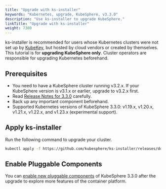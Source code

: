 ```yaml
---
title: "Upgrade with ks-installer"
keywords: "Kubernetes, upgrade, KubeSphere, v3.3.0"
description: "Use ks-installer to upgrade KubeSphere."
linkTitle: "Upgrade with ks-installer"
weight: 7300
---
```


ks-installer is recommended for users whose Kubernetes clusters were not set up by [KubeKey](../../installing-on-linux/introduction/kubekey/), but hosted by cloud vendors or created by themselves. This tutorial is for **upgrading KubeSphere only**. Cluster operators are responsible for upgrading Kubernetes beforehand.

## Prerequisites

- You need to have a KubeSphere cluster running v3.2.x. If your KubeSphere version is v3.1.x or earlier, upgrade to v3.2.x first.
- Read [Release Notes for 3.3.0](../../../v3.3/release/release-v330/) carefully.
- Back up any important component beforehand.
- Supported Kubernetes versions of KubeSphere 3.3.0: v1.19.x, v1.20.x, v1.21.x, v1.22.x, and v1.23.x (experimental support).

## Apply ks-installer

Run the following command to upgrade your cluster.

```bash
kubectl apply -f https://github.com/kubesphere/ks-installer/releases/download/v3.3.0/kubesphere-installer.yaml  --force
```

## Enable Pluggable Components

You can [enable new pluggable components](../../pluggable-components/overview/) of KubeSphere 3.3.0 after the upgrade to explore more features of the container platform.

